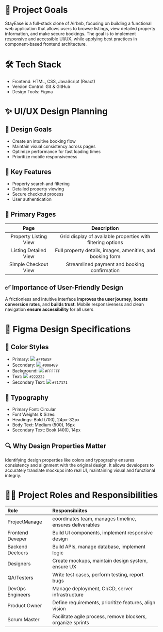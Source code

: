 # 📌 Project Goals
StayEase is a full-stack clone of Airbnb, focusing on building a functional web application that allows users to browse listings, view detailed property information, and make secure bookings. The goal is to implement responsive and accessible UI/UX, while applying best practices in component-based frontend architecture.



# 🛠 Tech Stack
* Frontend: HTML, CSS, JavaScript (React)
* Version Control: Git & GitHub
* Design Tools: Figma



# ✨ UI/UX Design Planning


## 🎯 Design Goals
* Create an intuitive booking flow
* Maintain visual consistency across pages
* Optimize performance for fast loading times
* Prioritize mobile responsiveness

## 🌟 Key Features
* Property search and filtering
* Detailed property viewing
* Secure checkout process
* User authentication

## 📄 Primary Pages
|Page|	Description|
| :--------------------: | :--------------------------------------------------------------: |
| Property Listing View  | Grid display of available properties with filtering options      |
| Listing Detailed View  | Full property details, images, amenities, and booking form       |
| Simple Checkout View   | Streamlined payment and booking confirmation                     |

## ✅ Importance of User-Friendly Design
A frictionless and intuitive interface **improves the user journey**, **boosts conversion rates**, and **builds trust**. Mobile responsiveness and clean navigation **ensure accessibility** for all users.



# 🎨 Figma Design Specifications


## 🎨 Color Styles
* Primary: ![](https://placehold.co/15x15/FF5A5F/FF5A5F.png) `#FF5A5F`
* Secondary: ![](https://placehold.co/15x15/008489/008489.png) `#008489`
* Background: ![](https://placehold.co/15x15/FFFFFF/FFFFFF.png) `#FFFFFF`
* Text: ![](https://placehold.co/15x15/222222/222222.png) `#222222`
* Secondary Text: ![](https://placehold.co/15x15/717171/717171.png) `#717171`

## 📝 Typography
* Primary Font: Circular
* Font Weights & Sizes:
* Headings: Bold (700), 24px–32px
* Body Text: Medium (500), 16px
* Secondary Text: Book (400), 14px

## 🔍 Why Design Properties Matter
Identifying design properties like colors and typography ensures consistency and alignment with the original design. It allows developers to accurately translate mockups into real UI, maintaining visual and functional integriy.



# 🧑‍💻 Project Roles and Responsibilities
|       **Role**	   |                      **Responsibiites**                             |
| :------------------- | :------------------------------------------------------------------ |
| ProjectManage        |    coordinates team, manages timeline, ensures deliverables         |
| Frontend Deveper     |	Build UI components, implement responsive design                 |
| Backend Deeloers     |	Build APIs, manage database, implement logic                     |
| Designers            |    Create mockups, maintain design system, ensure UX                |
| QA/Testers           |	Write test cases, perform testing, report bugs                   |
| DevOps Engineers     |	Manage deployment, CI/CD, server infrastructure                  |
| Product Owner        |	Define requirements, prioritize features, align vision           |
| Scrum Master         |	Facilitate agile process, remove blockers, organize sprints      |



